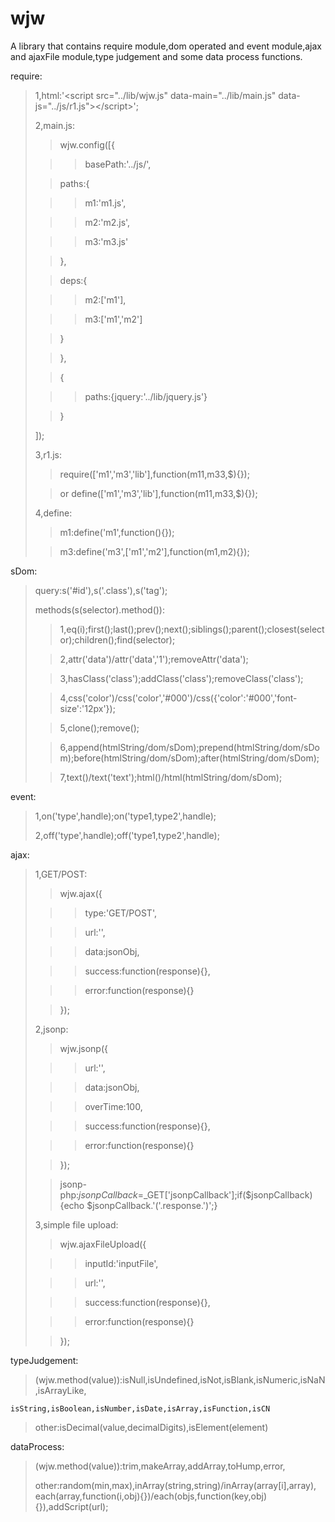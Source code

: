 # wjw
A library that contains require module,dom operated and event module,ajax and ajaxFile module,type judgement and some data process functions.
> 
require:
> 
> 1,html:'\<script src="../lib/wjw.js" data-main="../lib/main.js" data-js="../js/r1.js"\>\</script\>';
> 
> 2,main.js:
> 
> > wjw.config([{
> 
> > >basePath:'../js/',
> 
> > paths:{
> 
> > > m1:'m1.js',
> 
> > > m2:'m2.js',
> 
> > > m3:'m3.js'
> 
> > },
> 
> > deps:{
> 
> > > m2:['m1'],
> 
> > > m3:['m1','m2']
> 
> > }
> 
> > },
> 
> > {
> 
> > > paths:{jquery:'../lib/jquery.js'}
> 
> > }
> 
> ]);
> 
> 3,r1.js:
> 
> > require(['m1','m3','lib'],function(m11,m33,$){});
> 
> > or define(['m1','m3','lib'],function(m11,m33,$){});
> 
> 4,define:
> 
> > m1:define('m1',function(){});
> 
> > m3:define('m3',['m1','m2'],function(m1,m2){});
> 
sDom:
> 
> query:s('#id'),s('.class'),s('tag');
> 
> methods(s(selector).method()):
> 
> > 1,eq(i);first();last();prev();next();siblings();parent();closest(selector);children();find(selector);
> 
> > 2,attr('data')/attr('data','1');removeAttr('data');
> 
> > 3,hasClass('class');addClass('class');removeClass('class');
> 
> > 4,css('color')/css('color','#000')/css({'color':'#000','font-size':'12px'});
> 
> > 5,clone();remove();
> 
> > 6,append(htmlString/dom/sDom);prepend(htmlString/dom/sDom);before(htmlString/dom/sDom);after(htmlString/dom/sDom);
> 
> > 7,text()/text('text');html()/html(htmlString/dom/sDom);
> 
event:
> 
> 1,on('type',handle);on('type1,type2',handle);
> 
> 2,off('type',handle);off('type1,type2',handle);
> 
ajax:
> 
> 1,GET/POST:
> 
> > wjw.ajax({
> 
> > > type:'GET/POST',
> 
> > > url:'',
> 
> > > data:jsonObj,
> 
> > > success:function(response){},
> 
> > > error:function(response){}
> 
> > });
> 
> 2,jsonp:
> 
> > wjw.jsonp({
> 
> > > url:'',
> 
> > > data:jsonObj,
> 
> > > overTime:100,
> 
> > > success:function(response){},
> 
> > > error:function(response){}
> 
> > });
> 
> > jsonp-php:$jsonpCallback=$_GET['jsonpCallback'];if($jsonpCallback){echo $jsonpCallback.'('.response.')';}
> 
> 3,simple file upload:
> 
> > wjw.ajaxFileUpload({
> 
> > > inputId:'inputFile',
> 
> > > url:'',
> 
> > > success:function(response){},
> 
> > > error:function(response){}
> 
> > });
> 
typeJudgement:
> 
> (wjw.method(value)):isNull,isUndefined,isNot,isBlank,isNumeric,isNaN,isArrayLike,
> 
    isString,isBoolean,isNumber,isDate,isArray,isFunction,isCN
> other:isDecimal(value,decimalDigits),isElement(element)
> 
dataProcess:
> 
> (wjw.method(value)):trim,makeArray,addArray,toHump,error,
> 
> other:random(min,max),inArray(string,string)/inArray(array[i],array),
    each(array,function(i,obj){})/each(objs,function(key,obj){}),addScript(url);
